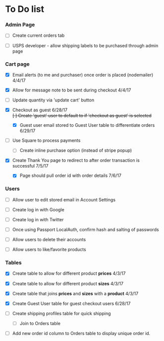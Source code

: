 # To Do list

### Admin Page

- [ ] Create current orders tab

- [ ] USPS developer - allow shipping labels to be purchased through admin page


### Cart page

- [x] Email alerts (to me and purchaser) once order is placed (nodemailer) 4/4/17

- [x] Allow for message note to be sent during checkout 4/4/17

- [ ] Update quantity via 'update cart' button

- [x] Checkout as guest 6/28/17 <br>
  <strike> [ ] Create 'guest' user to default to if 'checkout as guest' is selected </strike>
  - [x] Guest user email stored to Guest User table to differentiate orders 6/29/17

- [ ] Use Square to process payments
  - [ ] Create inline purchase option (instead of stripe popup)

- [x] Create Thank You page to redirect to after order transaction is successful 7/5/17
  - [x] Page should pull order id with order details 7/6/17


### Users

- [ ] Allow user to edit stored email in Account Settings

- [ ] Create log in with Google

- [ ] Create log in with Twitter

- [ ] Once using Passport LocalAuth, confirm hash and salting of passwords

- [ ] Allow users to delete their accounts

- [ ] Allow users to like/favorite products


### Tables

- [x] Create table to allow for different product **prices** 4/3/17

- [x] Create table to allow for different product **sizes** 4/3/17

- [x] Create table that joins **prices** and **sizes** with a **product** 4/3/17

- [x] Create Guest User table for guest checkout users 6/28/17

- [ ] Create shipping profiles table for quick shipping
  - [ ] Join to Orders table

- [ ] Add new order id column to Orders table to display unique order id.
